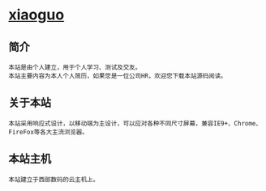 # [xiaoguo](http://xiaoguo.pro)

## 简介
	本站是由个人建立，用于个人学习、测试及交友。
	本站主要内容为本人个人简历，如果您是一位公司HR，欢迎您下载本站源码阅读。
## 关于本站
	本站采用响应式设计，以移动端为主设计，可以应对各种不同尺寸屏幕，兼容IE9+、Chrome、FireFox等各大主流浏览器。
## 本站主机
	本站建立于西部数码的云主机上。


